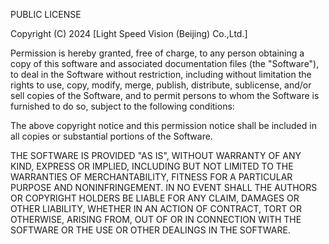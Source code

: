 PUBLIC LICENSE

Copyright (C) 2024 [Light Speed Vision (Beijing) Co.,Ltd.]

Permission is hereby granted, free of charge, to any person obtaining a copy of
 this software and associated documentation files (the "Software"), to deal in the
 Software without restriction, including without limitation the rights to use, copy,
 modify, merge, publish, distribute, sublicense, and/or sell copies of the Software, 
and to permit persons to whom the Software is furnished to do so, subject to the
 following conditions:

The above copyright notice and this permission notice shall be included in all
copies or substantial portions of the Software.

THE SOFTWARE IS PROVIDED "AS IS", WITHOUT WARRANTY OF ANY KIND, 
EXPRESS OR IMPLIED, INCLUDING BUT NOT LIMITED TO THE WARRANTIES OF
 MERCHANTABILITY, FITNESS FOR A PARTICULAR PURPOSE AND NONINFRINGEMENT. 
IN NO EVENT SHALL THE AUTHORS OR COPYRIGHT HOLDERS BE LIABLE FOR ANY 
CLAIM, DAMAGES OR OTHER LIABILITY, WHETHER IN AN ACTION OF CONTRACT, 
TORT OR OTHERWISE, ARISING FROM, OUT OF OR IN CONNECTION WITH THE 
SOFTWARE OR THE USE OR OTHER DEALINGS IN THE SOFTWARE.